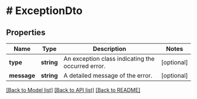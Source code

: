 # # ExceptionDto

## Properties

Name | Type | Description | Notes
------------ | ------------- | ------------- | -------------
**type** | **string** | An exception class indicating the occurred error. | [optional] 
**message** | **string** | A detailed message of the error. | [optional] 

[[Back to Model list]](../../README.md#documentation-for-models) [[Back to API list]](../../README.md#documentation-for-api-endpoints) [[Back to README]](../../README.md)


